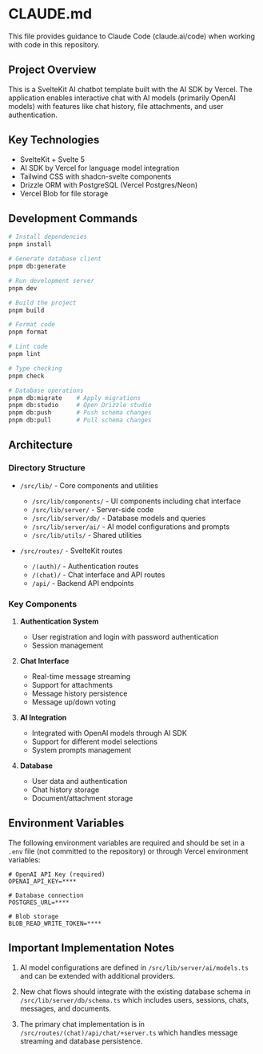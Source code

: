 # CLAUDE.md

This file provides guidance to Claude Code (claude.ai/code) when working with code in this repository.

## Project Overview

This is a SvelteKit AI chatbot template built with the AI SDK by Vercel. The application enables interactive chat with AI models (primarily OpenAI models) with features like chat history, file attachments, and user authentication.

## Key Technologies

- SvelteKit + Svelte 5
- AI SDK by Vercel for language model integration
- Tailwind CSS with shadcn-svelte components
- Drizzle ORM with PostgreSQL (Vercel Postgres/Neon)
- Vercel Blob for file storage

## Development Commands

```bash
# Install dependencies
pnpm install

# Generate database client
pnpm db:generate

# Run development server
pnpm dev

# Build the project
pnpm build

# Format code
pnpm format

# Lint code
pnpm lint

# Type checking
pnpm check

# Database operations
pnpm db:migrate    # Apply migrations
pnpm db:studio     # Open Drizzle studio
pnpm db:push       # Push schema changes
pnpm db:pull       # Pull schema changes
```

## Architecture

### Directory Structure

- `/src/lib/` - Core components and utilities
  - `/src/lib/components/` - UI components including chat interface
  - `/src/lib/server/` - Server-side code
  - `/src/lib/server/db/` - Database models and queries
  - `/src/lib/server/ai/` - AI model configurations and prompts
  - `/src/lib/utils/` - Shared utilities

- `/src/routes/` - SvelteKit routes
  - `/(auth)/` - Authentication routes
  - `/(chat)/` - Chat interface and API routes
  - `/api/` - Backend API endpoints

### Key Components

1. **Authentication System**
   - User registration and login with password authentication
   - Session management

2. **Chat Interface**
   - Real-time message streaming
   - Support for attachments
   - Message history persistence
   - Message up/down voting

3. **AI Integration**
   - Integrated with OpenAI models through AI SDK
   - Support for different model selections
   - System prompts management

4. **Database**
   - User data and authentication
   - Chat history storage
   - Document/attachment storage

## Environment Variables

The following environment variables are required and should be set in a `.env` file (not committed to the repository) or through Vercel environment variables:

```
# OpenAI API Key (required)
OPENAI_API_KEY=****

# Database connection
POSTGRES_URL=****

# Blob storage
BLOB_READ_WRITE_TOKEN=****
```

## Important Implementation Notes

1. AI model configurations are defined in `/src/lib/server/ai/models.ts` and can be extended with additional providers.

2. New chat flows should integrate with the existing database schema in `/src/lib/server/db/schema.ts` which includes users, sessions, chats, messages, and documents.

3. The primary chat implementation is in `/src/routes/(chat)/api/chat/+server.ts` which handles message streaming and database persistence.